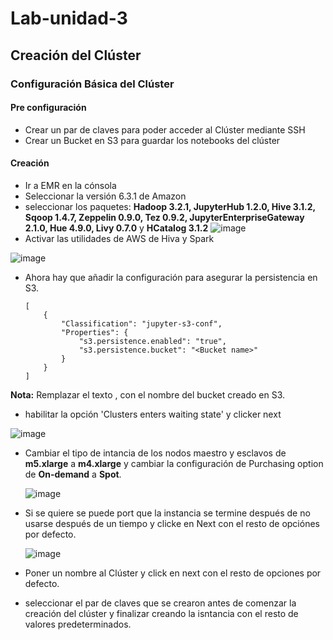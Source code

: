 # Lab-unidad-3



## Creación del Clúster




### Configuración Básica del Clúster

#### Pre configuración
- Crear un par de claves para poder acceder al Clúster mediante SSH
- Crear un Bucket en S3 para guardar los notebooks del clúster 

#### Creación
- Ir a EMR en la cónsola 
- Seleccionar la versión 6.3.1 de Amazon
- seleccionar los paquetes: **Hadoop 3.2.1, JupyterHub 1.2.0, Hive 3.1.2, Sqoop 1.4.7, Zeppelin 0.9.0, Tez 0.9.2, JupyterEnterpriseGateway 2.1.0, Hue 4.9.0, Livy 0.7.0** y **HCatalog 3.1.2**
![image](https://user-images.githubusercontent.com/53226911/171077521-c5d291df-bf0c-46a8-8450-077eff63b7ba.png)
- Activar las utilidades de AWS de Hiva y Spark

![image](https://user-images.githubusercontent.com/53226911/171077471-c030f9b5-191d-499b-bf1a-a98dc06ae6a7.png)

- Ahora hay que añadir la configuración para asegurar la persistencia en S3.

      [
          {
              "Classification": "jupyter-s3-conf",
              "Properties": {
                  "s3.persistence.enabled": "true",
                  "s3.persistence.bucket": "<Bucket name>"
              }
          }
      ]

**Nota:** Remplazar el texto <Bucket name>, con el nombre del bucket creado en S3.
  

- habilitar la opción 'Clusters enters waiting state' y clicker next

![image](https://user-images.githubusercontent.com/53226911/171079102-1e2f1be1-2daa-4eaf-97cb-b2d446cd31cd.png)


- Cambiar el tipo de intancia de los nodos maestro y esclavos de **m5.xlarge** a **m4.xlarge** y cambiar la configuración de Purchasing option de **On-demand** a **Spot**.
  
  ![image](https://user-images.githubusercontent.com/53226911/171079391-e64b6d2c-6e56-4cb5-86ed-3066f63db2ac.png)

- Si se quiere se puede port que la instancia se termine después de no usarse después de un tiempo y clicke en Next con el resto de opciónes por defecto.

  ![image](https://user-images.githubusercontent.com/53226911/171079523-c02f321f-ff65-4838-a6ca-a4cb33a27c98.png)

- Poner un nombre al Clúster y click en next con el resto de opciones por defecto.

- seleccionar el par de claves que se crearon antes de comenzar la creación del clúster y finalizar creando la isntancia con el resto de valores predeterminados.
  

  
  

